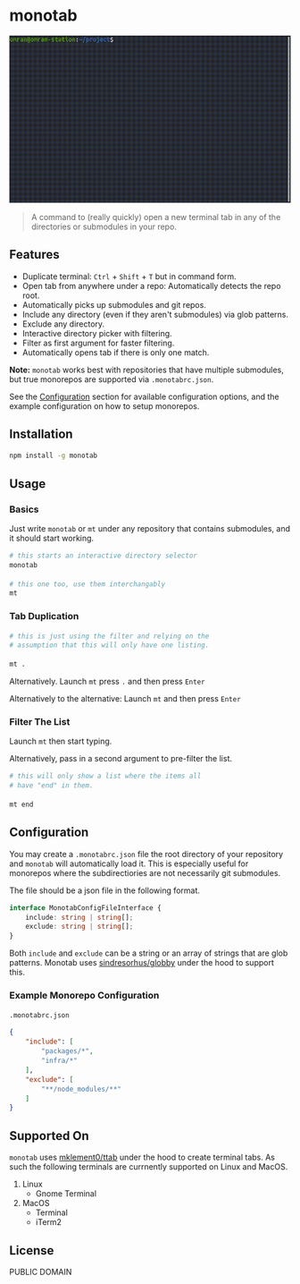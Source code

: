 # monotab

![monotab demo](https://github.com/omranjamal/monotab/blob/static/demo.gif?raw=true)

> A command to (really quickly) open a new terminal tab in any of the directories or submodules in your repo.

## Features

- Duplicate terminal: `Ctrl` + `Shift` + `T` but in command form.
- Open tab from anywhere under a repo: Automatically detects the repo root.
- Automatically picks up submodules and git repos.
- Include any directory (even if they aren't submodules) via glob patterns.
- Exclude any directory.
- Interactive directory picker with filtering.
- Filter as first argument for faster filtering.
- Automatically opens tab if there is only one match.

**Note:** `monotab` works best with repositories that have multiple submodules, but true monorepos are supported via `.monotabrc.json`.

See the [Configuration](#configuration) section for available
configuration options, and the example configuration on 
how to setup monorepos.

## Installation

```bash
npm install -g monotab
```

## Usage

### Basics

Just write `monotab` or `mt` under any repository that contains submodules, and it should start working.

```bash
# this starts an interactive directory selector
monotab

# this one too, use them interchangably
mt
```

### Tab Duplication

```bash
# this is just using the filter and relying on the
# assumption that this will only have one listing.

mt .
```

Alternatively. Launch `mt` press `.` and then press `Enter`

Alternatively to the alternative: Launch `mt` and then press `Enter`

### Filter The List

Launch `mt` then start typing.

Alternatively, pass in a second argument to pre-filter
the list.

```bash
# this will only show a list where the items all
# have "end" in them.

mt end
```

## Configuration

You may create a `.monotabrc.json` file the root
directory of your repository and `monotab` will automatically
load it. This is especially useful for monorepos where
the subdirectiories are not necessarily git submodules.

The file should be a json file in the following format.

```typescript
interface MonotabConfigFileInterface {
    include: string | string[];
    exclude: string | string[];
}
```

Both `include` and `exclude` can be a string or an array of strings
that are glob patterns. Monotab uses [sindresorhus/globby](https://github.com/sindresorhus/globby) under the hood to support this.

### Example Monorepo Configuration

`.monotabrc.json`

```json
{
    "include": [
        "packages/*",
        "infra/*"
    ],
    "exclude": [
        "**/node_modules/**"
    ]
}
```

## Supported On

`monotab` uses [mklement0/ttab](https://github.com/mklement0/ttab)
under the hood to create terminal tabs. As such the following
terminals are currnently supported on Linux and MacOS.

1. Linux
    - Gnome Terminal
2. MacOS
    - Terminal
    - iTerm2

## License

PUBLIC DOMAIN